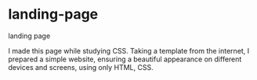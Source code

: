 # landing-page
landing page


I made this page while studying CSS.
Taking a template from the internet, I prepared a simple website, ensuring a beautiful appearance on different devices and screens,  using only HTML, CSS.


